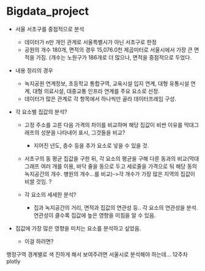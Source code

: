 # Bigdata_project

- 서울 서초구를 중점적으로 분석
    - 데이터가 n만 개인 관계로 서울특별시가 아닌 서초구로 한정
    - 공원의 개수 180개, 면적의 경우 15,076.0천 제곱미터로 서울시에서 가장 큰 면적을 가짐. (개수는 노원구가 186개로 더 많으나, 면적을 중점적으로 두었다.


- 내용 정리의 경우
    - 녹지공원 연계정보, 초등학교 통합구역, 교육시설 입지 연계, 대형 유통시설 연계, 대형 의료시설, 대중교통 인프라 연계를 주요 요소로 선정.
    - 데이터가 많은 관계로 각 항목에서 하나씩만 골라 데이터프레임 구성.

 
- 각 요소별 집값의 분석?
    - 고정 주소를 고른 다음 가격의 차이를 비교하며 해당 집값이 비싼 이유를 막대그래프의 성분을 나타내어 표시, 그것들을 비교?
        - 지어진 년도, 층수 등을 추가 요소로 넣을 수 있을 것.
    - 서초구의 동 평균 집값을 구한 뒤, 각 요소의 평균을 구해 다른 동과의 비교(막대그래프 여러 개를 이용, 바닥 줄을 동으로 두고 세로줄을 가격으로 둬 해당 동의 녹지공간의 개수. 병원의 개수...를 비교)->각 개수가 가장 많은 지역의 집값이 비쌀 것임. ?
      
    - 각 요소의 세세한 분석?
        - 집과 녹지공간의 거리, 면적과 집값의 연관성 등.. 각 요소의 연관성을 분석. 연관성이 클수록 집값에 높은 영향을 미침을 알 수 있음.
     

- 집값에 가장 많은 영향을 미치는 요소를 분석하고 싶었음.
    - 이걸 하려면?
 
행정구역 경계별로 색 진하게 해서 보여주려면 서울시로 분석해야 하는데... 12주차 plotly
